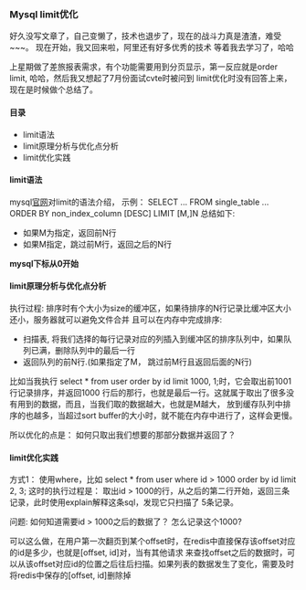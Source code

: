 ### Mysql limit优化

好久没写文章了，自己变懒了，技术也退步了，现在的战斗力真是渣渣，难受~~~。 现在开始，我又回来啦，阿里还有好多优秀的技术
等着我去学习了，哈哈

上星期做了差旅报表需求，有个功能需要用到分页显示，第一反应就是order limit, 哈哈，然后我又想起了7月份面试cvte时被问到
limit优化时没有回答上来，现在是时候做个总结了。

#### 目录

* limit语法
* limit原理分析与优化点分析
* limit优化实践

#### limit语法

 mysql[官网](http://dev.mysql.com/doc/refman/5.7/en/limit-optimization.html)对limit的语法介绍， 示例：
 SELECT ... FROM single_table ... ORDER BY non_index_column [DESC] LIMIT [M,]N 总结如下:

 * 如果M为指定，返回前N行
 * 如果M指定，跳过前M行，返回之后的N行

**mysql下标从0开始**

#### limit原理分析与优化点分析

执行过程: 排序时有个大小为size的缓冲区，如果待排序的N行记录比缓冲区大小还小，服务器就可以避免文件合并
且可以在内存中完成排序:

* 扫描表, 将我们选择的每行记录对应的列插入到缓冲区的排序队列中，如果队列已满，删除队列中的最后一行
* 返回队列的前N行.(如果指定了M， 跳过前M行且返回后面的N行)

比如当我执行 select * from user order by id limit 1000, 1;时，它会取出前1001行记录排序，并返回1000
行后的那行，也就是最后一行。这就属于取出了很多没有用到的数据，而且，当我们取的数据越大，也就是M越大，
放到缓存队列中排序的也越多，当超过sort buffer的大小时，就不能在内存中进行了，这样会更慢。

所以优化的点是： 如何只取出我们想要的那部分数据并返回了？

#### limit优化实践

方式1： 使用where，比如 select * from user where id > 1000 order by id limit 2, 3; 这时的执行过程是：
取出id > 1000的行，从之后的第二行开始，返回三条记录，此时使用explain解释这条sql，发现它只扫描了
5条记录。

问题: 如何知道需要id > 1000之后的数据了？ 怎么记录这个1000?

可以这么做，在用户第一次翻页到某个offset时，在redis中直接保存该offset对应的id是多少，也就是[offset, id]对，当有其他请求
来查找offset之后的数据时，可以从该offset对应id的位置之后往后扫描。如果列表的数据发生了变化，需要及时将redis中保存的[offset, id]删除掉

